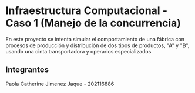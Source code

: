 # Infraestructura Computacional - Caso 1 (Manejo de la concurrencia)

En este proyecto se intenta simular el comportamiento de una fábrica con procesos de producción y distribución de dos tipos de productos, "A" y "B", usando una cinta transportadora y operarios especializados

## Integrantes 

Paola Catherine Jimenez Jaque - 202116886


